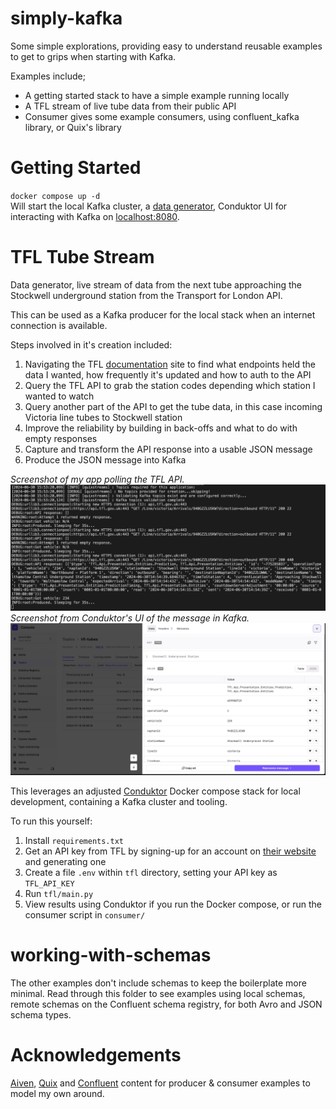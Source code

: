 # simply-kafka
Some simple explorations, providing easy to understand reusable examples to get to grips when starting with Kafka.

Examples include;

* A getting started stack to have a simple example running locally
* A TFL stream of live tube data from their public API
* Consumer gives some example consumers, using confluent_kafka library, or Quix's library

# Getting Started
`docker compose up -d`  
Will start the local Kafka cluster, a [data generator](https://github.com/Stuzanna/kafka-data-generator), Conduktor UI for interacting with Kafka on [localhost:8080](http://localhost:8080).

# TFL Tube Stream
Data generator, live stream of data from the next tube approaching the Stockwell underground station from the Transport for London API.

This can be used as a Kafka producer for the local stack when an internet connection is available.

Steps involved in it's creation included:
1. Navigating the TFL [documentation](https://api-portal.tfl.gov.uk/api-details#api=Line&operation=Line_ArrivalsByPathIds&definition=Tfl-41) site to find what endpoints held the data I wanted, how frequently it's updated and how to auth to the API
1. Query the TFL API to grab the station codes depending which station I wanted to watch
1. Query another part of the API to get the tube data, in this case incoming Victoria line tubes to Stockwell station
1. Improve the reliability by building in back-offs and what to do with empty responses
1. Capture and transform the API response into a usable JSON message 
1. Produce the JSON message into Kafka


*Screenshot of my app polling the TFL API.*
![screenshot of polling the API](tfl/img/tfl-api-poll.png)
*Screenshot from Conduktor's UI of the message in Kafka.*
![message in Kafka](tfl/img/message-in-kafka.png)

This leverages an adjusted [Conduktor](https://www.conduktor.io) Docker compose stack for local development, containing a Kafka cluster and tooling.

To run this yourself:

1. Install `requirements.txt`
1. Get an API key from TFL by signing-up for an account on [their website](https://api-portal.tfl.gov.uk/signup) and generating one
1. Create a file `.env` within `tfl` directory, setting your API key as `TFL_API_KEY`
1. Run `tfl/main.py`
1. View results using Conduktor if you run the Docker compose, or run the consumer script in `consumer/`

# working-with-schemas
The other examples don't include schemas to keep the boilerplate more minimal.
Read through this folder to see examples using local schemas, remote schemas on the Confluent schema registry, for both Avro and JSON schema types.

# Acknowledgements
[Aiven](https://github.com/Aiven-Labs/python-fake-data-producer-for-apache-kafka), [Quix](simple-kafka-python) and [Confluent](https://developer.confluent.io/courses/kafka-python/intro/) content for producer & consumer examples to model my own around.
